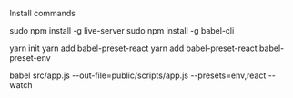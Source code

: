 
Install commands

sudo npm install -g live-server
sudo npm install -g babel-cli

yarn init
yarn add babel-preset-react
yarn add babel-preset-react babel-preset-env

babel src/app.js --out-file=public/scripts/app.js --presets=env,react --watch